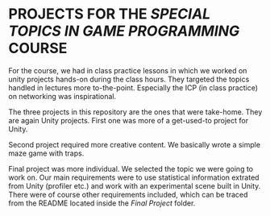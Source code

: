 # PROJECTS FOR THE _SPECIAL TOPICS IN GAME PROGRAMMING_ COURSE

For the course, we had in class practice lessons in which we worked on unity projects hands-on during the class hours. They targeted the topics handled in lectures more to-the-point. Especially the ICP (in class practice) on networking was inspirational.

The three projects in this repository are the ones that were take-home. They are again Unity projects. First one was more of a get-used-to project for Unity. 

Second project required more creative content. We basically wrote a simple maze game with traps.

Final project was more individual. We selected the topic we were going to work on. Our main requirements were to use statistical information extrated from Unity (profiler etc.) and work with an experimental scene built in Unity. There were of course other requirements included, which can be traced from the README located inside the _Final Project_ folder.
